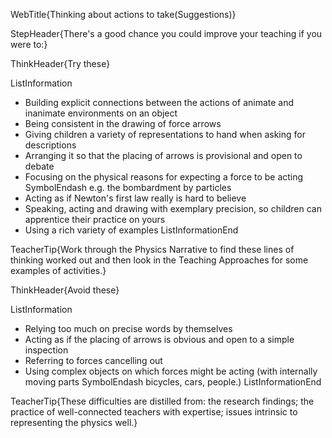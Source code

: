 WebTitle{Thinking about actions to take(Suggestions)}

StepHeader{There's a good chance you could improve your teaching if you were to:}

ThinkHeader{Try these}

ListInformation
- Building explicit connections between the actions of animate and inanimate environments on an object
- Being consistent in the drawing of force arrows
- Giving children a variety of representations to hand when asking for descriptions
- Arranging it so that the placing of arrows is provisional and open to debate
- Focusing on the physical reasons for expecting a force to be acting SymbolEndash e.g. the bombardment by particles
- Acting as if Newton's first law really is hard to believe
- Speaking, acting and drawing with exemplary precision, so children can apprentice their practice on yours
- Using a rich variety of examples
ListInformationEnd

TeacherTip{Work through the Physics Narrative to find these lines of thinking worked out and then look in the Teaching Approaches for some examples of activities.}

ThinkHeader{Avoid these}

ListInformation
- Relying too much on precise words by themselves
- Acting as if the placing of arrows is obvious and open to a simple inspection
- Referring to forces cancelling out
- Using complex objects on which forces might be acting (with internally moving parts SymbolEndash bicycles, cars, people.)
ListInformationEnd

TeacherTip{These difficulties are distilled from: the research findings; the practice of well-connected teachers with expertise; issues intrinsic to representing the physics well.}

